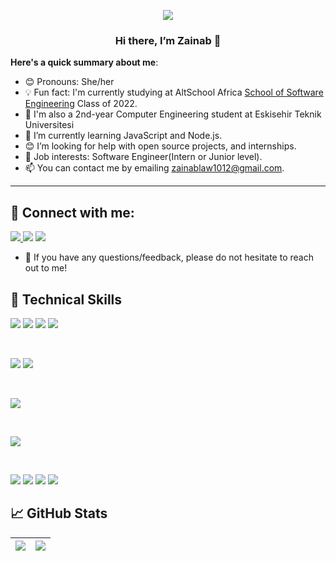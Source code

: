 <p align="center">
    <img src="https://user-images.githubusercontent.com/71593672/154854462-61adf83a-20de-4047-a18f-f369f528f3d1.png">
</p>
<h3 align="center">Hi there, I’m Zainab 👋</h3>

**Here's a quick summary about me**:

- 😊 Pronouns: She/her
- 💡 Fun fact: I'm currently studying at AltSchool Africa [School of Software Engineering](https://altschoolafrica.com/schools/engineering) Class of 2022.
- 🏫 I'm also a 2nd-year Computer Engineering student at Eskisehir Teknik Universitesi
- 🌱 I’m currently learning JavaScript and Node.js.
- 😊 I’m looking for help with open source projects, and internships.
- 💼 Job interests: Software Engineer(Intern or Junior level).
- 📫 You can contact me by emailing zainablaw1012@gmail.com.

---

## 🤝 Connect with me:

<a href="https://www.linkedin.com/in/zainab-lawal-b01707162/">![](https://img.shields.io/badge/LinkedIn-0077B5?style=plastic&logoo=linkedin&logoColor=white)
<a href="https://mobile.twitter.com/Zeeskylaw">![](https://img.shields.io/badge/Zeeskylaw-%231DA1F2.svg?style=plastic&logo=Twitter&logoColor=white)</a>
<a href="https://zeeskylaw.hashnode.dev/">![](https://img.shields.io/badge/Hashnode-2962FF?style=plastic&logo=hashnode&logoColor=white)</a>

- 💬 If you have any questions/feedback, please do not hesitate to reach out to me!



## 💼 Technical Skills
![](https://img.shields.io/badge/Code-HTML5-informational?style=flat&logo=HTML5&color=E34F26)
![](https://img.shields.io/badge/Code-JavaScript-informational?style=flat&logo=JavaScript&color=F7DF1E)
![](https://img.shields.io/badge/Code-Python-informational?style=flat&logo=python&color=ffdd54)
![](https://img.shields.io/badge/Code-Java-informational?style=flat&logo=java&color=white)


</br>


![](https://img.shields.io/badge/Style-Bootstrap-informational?style=flat&logo=Bootstrap&color=7952B3)
![](https://img.shields.io/badge/Style-CSS3-informational?style=flat&logo=CSS3&color=1572B6)


</br>

![](https://img.shields.io/badge/Framework-Django-informational?style=flat&logo=django&logoColor=white)


</br>


![](https://img.shields.io/badge/Database-SQLite-informational?style=flat&logo=sqliteL&color=336791)


</br>


![](https://img.shields.io/badge/Tools-Git-informational?style=flat&logo=Git&color=F05032)
![](https://img.shields.io/badge/Tools-GitHub-informational?style=flat&logo=GitHub&color=181717)
![](https://img.shields.io/badge/Tools-Heroku-informational?style=flat&logo=Heroku&color=430098)
![](https://img.shields.io/badge/Tools-Netlify-informational?style=flat&logo=netlify&color=00C7B7)

## 📈 GitHub Stats 
| <img align="center" src="https://github-readme-stats.vercel.app/api?username=Zeesky-Code&show_icons=true&include_all_commits=true&hide_border=true"/> | <img align="center" src="https://github-readme-stats.vercel.app/api/top-langs/?username=Zeesky-Code&langs_count=8&layout=compact&hide_border=true"  /> |
| ------------- | ------------- |
